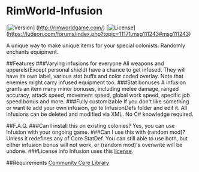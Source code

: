# RimWorld-Infusion

[![Version](https://img.shields.io/badge/Rimworld-A14-green.svg)]
(http://rimworldgame.com/)
[![License](https://img.shields.io/badge/license-Custom-blue.svg)]
(https://ludeon.com/forums/index.php?topic=11171.msg111243#msg111243)

A unique way to make unique items for your special colonists: Randomly enchants equipment.

##Features
###Varying infusions for everyone
All weapons and apparels(Except personal shield) have a chance to get infused. They will have its own label, various stat buffs and color coded overlay. Note that enemies might carry infused equipment too.
###Stat bonuses
A infusion grants an item many minor bonuses, including melee damage, ranged accuracy, attack speed, movement speed, global work speed, specific job speed bonus and more.
###Fully customizable
If you don't like something or want to add your own infusion, go to InfusionDefs folder and edit it. All infusions can be deleted and modified via XML. No C# knowledge required.

##F.A.Q.
###Can I install this on existing colonies?
Yes, you can use Infusion with your ongoing game.
###Can I use this with (random mod)?
Unless it redefines any of Core StatDef. You can still able to use both, but either infusion bonus will not work, or (random mod)'s overwrite will be undone.
###License info
Infusion uses this [license](https://ludeon.com/forums/index.php?topic=11171.msg111243#msg111243).

##Requirements
[Community Core Library](https://github.com/RimWorldCCLTeam/CommunityCoreLibrary)

